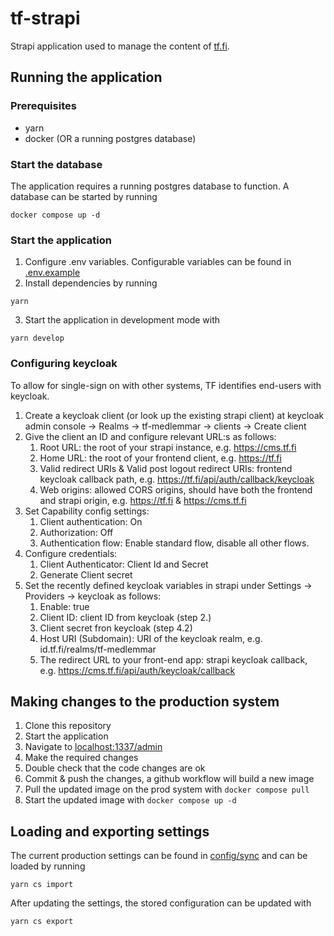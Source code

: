 # tf-strapi

Strapi application used to manage the content of [tf.fi](https://github.com/Teknologforeningen/tf.fi/).

## Running the application

### Prerequisites

- yarn
- docker (OR a running postgres database)

### Start the database

The application requires a running postgres database to function. A database can be started by running

```
docker compose up -d
```

### Start the application

1. Configure .env variables. Configurable variables can be found in [.env.example](.env.example)
2. Install dependencies by running

```
yarn
```

3. Start the application in development mode with

```
yarn develop
```

### Configuring keycloak

To allow for single-sign on with other systems, TF identifies end-users with keycloak.

1. Create a keycloak client (or look up the existing strapi client) at keycloak admin console -> Realms -> tf-medlemmar -> clients -> Create client
2. Give the client an ID and configure relevant URL:s as follows:
   1. Root URL: the root of your strapi instance, e.g. https://cms.tf.fi
   2. Home URL: the root of your frontend client, e.g. https://tf.fi
   3. Valid redirect URIs & Valid post logout redirect URIs: frontend keycloak callback path, e.g. https://tf.fi/api/auth/callback/keycloak
   4. Web origins: allowed CORS origins, should have both the frontend and strapi origin, e.g. https://tf.fi & https://cms.tf.fi
3. Set Capability config settings:
   1. Client authentication: On
   2. Authorization: Off
   3. Authentication flow: Enable standard flow, disable all other flows.
4. Configure credentials:
   1. Client Authenticator: Client Id and Secret
   2. Generate Client secret
5. Set the recently defined keycloak variables in strapi under Settings -> Providers -> keycloak as follows:
   1. Enable: true
   2. Client ID: client ID from keycloak (step 2.)
   3. Client secret fron keycloak (step 4.2)
   4. Host URI (Subdomain): URI of the keycloak realm, e.g. id.tf.fi/realms/tf-medlemmar
   5. The redirect URL to your front-end app: strapi keycloak callback, e.g. https://cms.tf.fi/api/auth/keycloak/callback

## Making changes to the production system

1. Clone this repository
2. Start the application
3. Navigate to [localhost:1337/admin](http://localhost:1337/admin)
4. Make the required changes
5. Double check that the code changes are ok
6. Commit & push the changes, a github workflow will build a new image
7. Pull the updated image on the prod system with `docker compose pull`
8. Start the updated image with `docker compose up -d`

## Loading and exporting settings

The current production settings can be found in [config/sync](config/sync) and can be loaded by running

```
yarn cs import
```

After updating the settings, the stored configuration can be updated with

```
yarn cs export
```
